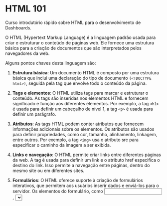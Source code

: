 # HTML 101



Curso introdutório rápido sobre HTML para o desenvolvimento de Dashboards. 

O HTML (Hypertext Markup Language) é a linguagem padrão usada para criar e estruturar o conteúdo de páginas web. Ele fornece uma estrutura básica para a criação de documentos que são interpretados pelos navegadores da web.

Alguns pontos chaves desta linguagem são:

1. **Estrutura básica**: Um documento HTML é composto por uma estrutura básica que inclui uma declaração do tipo de documento `(<!DOCTYPE html>)`, seguida pela tag <html> que envolve todo o conteúdo da página.

2. **Tags e elementos**: O HTML utiliza tags para marcar e estruturar o conteúdo. As tags são inseridas nos elementos HTML e fornecem significado e função aos diferentes elementos. Por exemplo, a tag `<h1>` é usada para definir um cabeçalho de nível 1, a tag `<p>` é usada para definir um parágrafo.

3. **Atributos**: As tags HTML podem conter atributos que fornecem informações adicionais sobre os elementos. Os atributos são usados para definir propriedades, como cor, tamanho, alinhamento, linkagem, entre outros. Por exemplo, a tag `<img>` usa o atributo src para especificar o caminho da imagem a ser exibida.

4. **Links e navegação**: O HTML permite criar links entre diferentes páginas da web. A tag <a> é usada para definir um link e o atributo href especifica o destino do link. Isso permite a navegação entre páginas, dentro do mesmo site ou em diferentes sites.

5. **Formulários**: O HTML oferece suporte à criação de formulários interativos, que permitem aos usuários inserir dados e enviá-los para o servidor. Os elementos do formulário, como <input>, <select> e <textarea>, são usados para criar campos de entrada e a tag <form> é usada para agrupar e enviar os dados.

6. **Semântica**: O HTML5 introduziu uma série de elementos semânticos que fornecem uma melhor estrutura e significado para o conteúdo da página. Esses elementos incluem <header>, <nav>, <section>, <article>, <footer> e outros, permitindo uma melhor acessibilidade, indexação e interpretação pelos mecanismos de busca.

7. **Multimídia**: O HTML suporta a incorporação de diferentes tipos de mídia, como imagens, vídeos e áudio. Com as tags <img>, <video>, <audio> e outros, é possível incorporar e reproduzir conteúdo multimídia diretamente na página.

8. **Responsividade**: O HTML pode ser combinado com o CSS (Cascading Style Sheets) e o JavaScript para criar páginas web responsivas, que se ajustam automaticamente a diferentes dispositivos e tamanhos de tela. Isso é essencial para criar uma experiência de usuário consistente em diferentes dispositivos, como desktops, tablets e smartphones.
